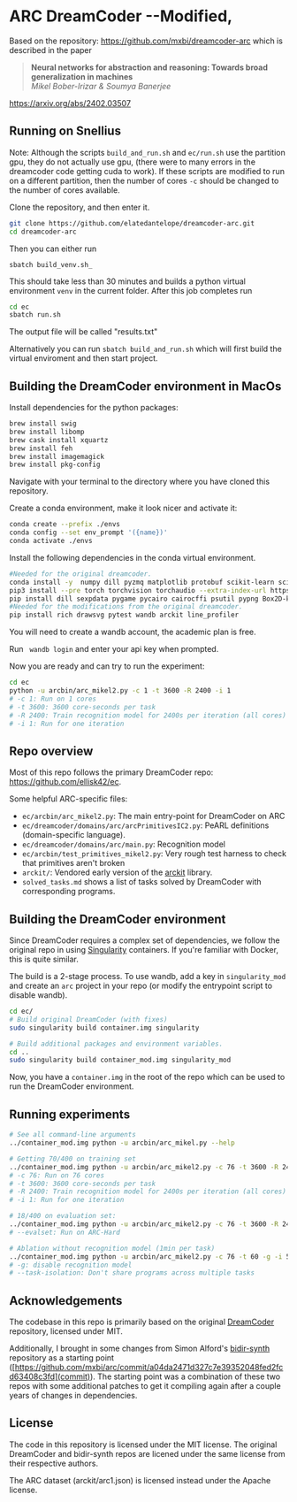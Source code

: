# ARC DreamCoder --Modified,
Based on the repository:
https://github.com/mxbi/dreamcoder-arc
which is described in the paper 
> **Neural networks for abstraction and reasoning: Towards broad generalization in machines**  
> *Mikel Bober-Irizar & Soumya Banerjee*

https://arxiv.org/abs/2402.03507

## Running on Snellius
Note: Although the scripts ```build_and_run.sh``` and ```ec/run.sh``` use the partition gpu, they do not actually use gpu, (there were to many errors in the dreamcoder code getting cuda to work). If these scripts are modified to run on a different partition, then the number of cores ```-c``` should be changed to the number of cores available.


Clone the repository, and then enter it. 

```bash
git clone https://github.com/elatedantelope/dreamcoder-arc.git
cd dreamcoder-arc 
```
Then you can either run 

```bash_
sbatch build_venv.sh_
``` 
This should take less than 30 minutes and builds a python virtual environment ```venv``` in the current folder. After this job completes run
```bash
cd ec
sbatch run.sh
```
The output file will be called "results.txt"

Alternatively you can run ```sbatch build_and_run.sh``` which will first build the virtual enviroment and then start project. 


## Building the DreamCoder environment in MacOs

Install dependencies for the python packages:
```bash 
brew install swig
brew install libomp
brew cask install xquartz
brew install feh
brew install imagemagick
brew install pkg-config
```

Navigate with your terminal to the directory where you have cloned this repository. 

Create a conda environment, make it look nicer and activate it: 
```bash
conda create --prefix ./envs
conda config --set env_prompt '({name})'
conda activate ./envs
```
Install the following dependencies in the conda virtual environment.
```bash
#Needed for the original dreamcoder.
conda install -y  numpy dill pyzmq matplotlib protobuf scikit-learn scipy
pip3 install --pre torch torchvision torchaudio --extra-index-url https://download.pytorch.org/whl/nightly/cpu
pip install dill sexpdata pygame pycairo cairocffi psutil pypng Box2D-kengz graphviz frozendict pathos vose
#Needed for the modifications from the original dreamcoder.
pip install rich drawsvg pytest wandb arckit line_profiler
```
You will need to create a wandb account, the academic plan is free. 

Run  ``` wandb login``` and enter your api key when prompted. 

Now you are ready and can try to run the experiment:
```bash
cd ec
python -u arcbin/arc_mikel2.py -c 1 -t 3600 -R 2400 -i 1
# -c 1: Run on 1 cores
# -t 3600: 3600 core-seconds per task
# -R 2400: Train recognition model for 2400s per iteration (all cores)
# -i 1: Run for one iteration
```
## Repo overview

Most of this repo follows the primary DreamCoder repo: https://github.com/ellisk42/ec.

Some helpful ARC-specific files:
- `ec/arcbin/arc_mikel2.py`: The main entry-point for DreamCoder on ARC
- `ec/dreamcoder/domains/arc/arcPrimitivesIC2.py`: PeARL definitions (domain-specific language).
- `ec/dreamcoder/domains/arc/main.py`: Recognition model
- `ec/arcbin/test_primitives_mikel2.py`: Very rough test harness to check that primitives aren't broken
- `arckit/`: Vendored early version of the [arckit](https://github.com/mxbi/arckit) library.
- `solved_tasks.md` shows a list of tasks solved by DreamCoder with corresponding programs.

## Building the DreamCoder environment

Since DreamCoder requires a complex set of dependencies, we follow the original repo in using [Singularity](https://docs.sylabs.io/guides/3.5/user-guide/introduction.html) containers. If you're familiar with Docker, this is quite similar.

The build is a 2-stage process. To use wandb, add a key in `singularity_mod` and create an `arc` project in your repo (or modify the entrypoint script to disable wandb).

```bash
cd ec/
# Build original DreamCoder (with fixes)
sudo singularity build container.img singularity

# Build additional packages and environment variables.
cd ..
sudo singularity build container_mod.img singularity_mod
```

Now, you have a `container.img` in the root of the repo which can be used to run the DreamCoder environment.

## Running experiments

```bash
# See all command-line arguments
../container_mod.img python -u arcbin/arc_mikel.py --help

# Getting 70/400 on training set
../container_mod.img python -u arcbin/arc_mikel2.py -c 76 -t 3600 -R 2400 -i 1
# -c 76: Run on 76 cores
# -t 3600: 3600 core-seconds per task
# -R 2400: Train recognition model for 2400s per iteration (all cores)
# -i 1: Run for one iteration

# 18/400 on evaluation set:
../container_mod.img python -u arcbin/arc_mikel2.py -c 76 -t 3600 -R 2400 -i 1 --evalset
# --evalset: Run on ARC-Hard

# Ablation without recognition model (1min per task)
../container_mod.img python -u arcbin/arc_mikel2.py -c 76 -t 60 -g -i 5 --task-isolation
# -g: disable recognition model
# --task-isolation: Don't share programs across multiple tasks
```

## Acknowledgements

The codebase in this repo is primarily based on the original [DreamCoder](https://github.com/ellisk42/ec) repository, licensed under MIT.

Additionally, I brought in some changes from Simon Alford's [bidir-synth](https://github.com/simonalford42/bidir-synth) repository as a starting point ([https://github.com/mxbi/arc/commit/a04da2471d327c7e39352048fed2fcd63408c3fd](commit)). The starting point was a combination of these two repos with some additional patches to get it compiling again after a couple years of changes in dependencies.

## License

The code in this repository is licensed under the MIT license. The original DreamCoder and bidir-synth repos are licened under the same license from their respective authors.

The ARC dataset (arckit/arc1.json) is licensed instead under the Apache license.